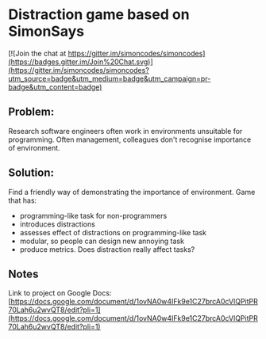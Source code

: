 # Distraction game based on SimonSays

[![Join the chat at https://gitter.im/simoncodes/simoncodes](https://badges.gitter.im/Join%20Chat.svg)](https://gitter.im/simoncodes/simoncodes?utm_source=badge&utm_medium=badge&utm_campaign=pr-badge&utm_content=badge)

## Problem: 

Research software engineers often work in environments unsuitable for programming. Often management, colleagues don't recognise importance of environment.

## Solution: 

Find a friendly way of demonstrating the importance of environment. Game that has: 

- programming-like task for non-programmers
- introduces distractions
- assesses effect of distractions on programming-like task
- modular, so people can design new annoying task
- produce metrics. Does distraction really affect tasks?

## Notes

Link to project on Google Docs:
[https://docs.google.com/document/d/1ovNA0w4IFk9e1C27brcA0cVlQPitPR70Lah6u2wvQT8/edit?pli=1](https://docs.google.com/document/d/1ovNA0w4IFk9e1C27brcA0cVlQPitPR70Lah6u2wvQT8/edit?pli=1)

<!-- 

## Microgames:

These are the distractions.

## Reusable code:
use [phaser](http://phaser.io/)
simon in phaser [example](http://phaser.io/examples/v2/games/simon)

-->


